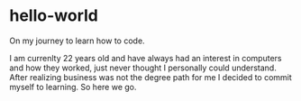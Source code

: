 # hello-world
On my journey to learn how to code.

I am currenlty 22 years old and have always had an interest in computers and how they worked, just never thought I personally could understand. After realizing business was not the degree path for me I decided to commit myself to learning. So here we go.
